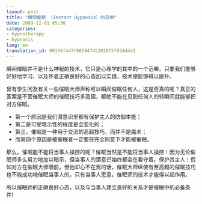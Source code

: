 ```yaml
---
layout: post
title: "瞬間催眠 （Instant Hypnosis）的真相"
date: 2009-12-01 05:30
categories:
- hypnotherapy
- hypnosis
lang: en
translation_id: 00156f447f085847452018f5f934d4d1
---
```


瞬间催眠并不是什么神秘的技术，它只是心理学的其中的一个范畴。只要我们能够好好地学习、以及怀着正确良好的心态加以实践，技术便能够得以提升。

曾有学生问及有关一些催眠大师声称可以瞬间催眠任何人，这是否真的呢？真正的答案是不管催眠大师的催眠技巧多高超，都绝不能在见到任何人的转瞬间就能够把对方催眠。

* 第一个原因是我们潜意识里都有保护主人的防御本能；
* 第二是可受暗示性的程度是会变化的；
* 第三，催眠是一种用于交流的高超技巧，而并不是魔术；
* 而第四个原因是被催眠者一定要在完全同意下才能被催眠。

那么，催眠能不能将当事人操控的呢？催眠当然是不能将当事人操控！因为无论催眠师多么努力地加以暗示，但当事人的潜意识始终都会在看守着，保护其主人！假如对方在催眠大师眼前，但他却心不在焉的话，催眠大师纵使有至高超的催眠技巧也不能成功地催眠当事人的。只有当事人愿意，催眠师的技术才能得以起作用。

所以催眠师的正确良好心态，以及与当事人建立良好的关系才是催眠中的必备条件!
